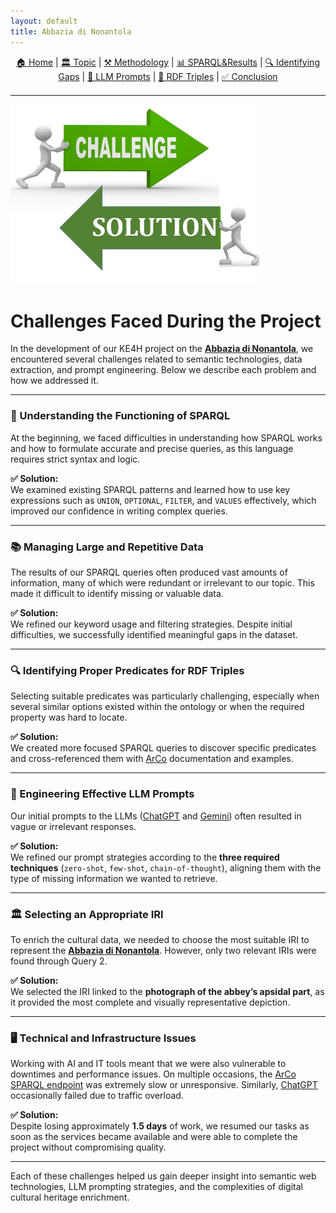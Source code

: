 ```yaml
---
layout: default
title: Abbazia di Nonantola
---
```


<div style="text-align: center; margin-bottom: 20px;">
  <a href="index.html">🏠 Home</a> |
  <a href="topic.html">🏛️ Topic</a> |
  <a href="methodology.html">⚒️ Methodology</a> |
  <a href="sparql.html">📊 SPARQL&Results</a> |
  <a href="gaps.html">🔍 Identifying Gaps</a> |
  <a href="prompts.html">💬 LLM Prompts</a> |
  <a href="rdf.html">🔗 RDF Triples</a> |
  <a href="conclusion.html">✅ Conclusion</a>
</div>

---

<img src="assets/images/challenges_solutions.png" alt="Challenges" width="400">

# Challenges Faced During the Project

In the development of our KE4H project on the **[Abbazia di Nonantola](https://w3id.org/arco/resource/HistoricOrArtisticProperty/0100210793)**, we encountered several challenges related to semantic technologies, data extraction, and prompt engineering. Below we describe each problem and how we addressed it.

---

### 🧩 Understanding the Functioning of SPARQL

At the beginning, we faced difficulties in understanding how SPARQL works and how to formulate accurate and precise queries, as this language requires strict syntax and logic.

**✅ Solution:**  
We examined existing SPARQL patterns and learned how to use key expressions such as `UNION`, `OPTIONAL`, `FILTER`, and `VALUES` effectively, which improved our confidence in writing complex queries.

---

### 📚 Managing Large and Repetitive Data

The results of our SPARQL queries often produced vast amounts of information, many of which were redundant or irrelevant to our topic. This made it difficult to identify missing or valuable data.

**✅ Solution:**  
We refined our keyword usage and filtering strategies. Despite initial difficulties, we successfully identified meaningful gaps in the dataset.

---

### 🔍 Identifying Proper Predicates for RDF Triples

Selecting suitable predicates was particularly challenging, especially when several similar options existed within the ontology or when the required property was hard to locate.

**✅ Solution:**  
We created more focused SPARQL queries to discover specific predicates and cross-referenced them with [ArCo](http://wit.istc.cnr.it/arco/?lang=en) documentation and examples.

---

### 💬 Engineering Effective LLM Prompts

Our initial prompts to the LLMs ([ChatGPT](https://chatgpt.com/) and [Gemini](https://deepmind.google/technologies/gemini/)) often resulted in vague or irrelevant responses.

**✅ Solution:**  
We refined our prompt strategies according to the **three required techniques** (`zero-shot`, `few-shot`, `chain-of-thought`), aligning them with the type of missing information we wanted to retrieve.

---

### 🏛️ Selecting an Appropriate IRI

To enrich the cultural data, we needed to choose the most suitable IRI to represent the **[Abbazia di Nonantola](https://w3id.org/arco/resource/HistoricOrArtisticProperty/0100210793)**. However, only two relevant IRIs were found through Query 2.

**✅ Solution:**  
We selected the IRI linked to the **photograph of the abbey’s apsidal part**, as it provided the most complete and visually representative depiction.

---

### 🖥️ Technical and Infrastructure Issues

Working with AI and IT tools meant that we were also vulnerable to downtimes and performance issues. On multiple occasions, the [ArCo SPARQL endpoint](https://dati.cultura.gov.it/sparql) was extremely slow or unresponsive. Similarly, [ChatGPT](https://chat.openai.com/) occasionally failed due to traffic overload.

**✅ Solution:**  
Despite losing approximately **1.5 days** of work, we resumed our tasks as soon as the services became available and were able to complete the project without compromising quality.

---

Each of these challenges helped us gain deeper insight into semantic web technologies, LLM prompting strategies, and the complexities of digital cultural heritage enrichment.
